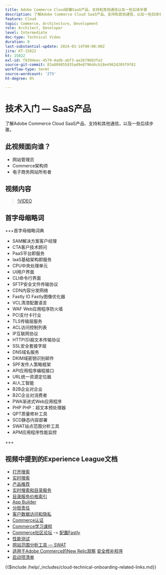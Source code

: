 ```yaml
---
title: Adobe Commerce Cloud部署SaaS产品、支持和其他通信以及一些后续步骤
description: 了解Adobe Commerce Cloud SaaS产品、支持和其他通信，以及一些后续步骤。
feature: Cloud
topic: Commerce, Architecture, Development
role: Architect, Developer
level: Intermediate
doc-type: Technical Video
duration: 0
last-substantial-update: 2024-03-14T00:00:00Z
jira: KT-15022
kt: 15022
exl-id: f8394eec-4579-4adb-abf3-ae2679683fe2
source-git-commit: 83a809855835ad9e8796d4cb18e4962d205f9f82
workflow-type: tm+mt
source-wordcount: '273'
ht-degree: 0%

---
```


# 技术入门 — SaaS产品

了解Adobe Commerce Cloud SaaS产品、支持和其他通信，以及一些后续步骤。

## 此视频面向谁？

- 网站管理员
- Commerce架构师
- 电子商务网站所有者

## 视频内容

>[!VIDEO](https://video.tv.adobe.com/v/3427902?learn=on&enablevpops)

## 首字母缩略词

+++首字母缩略词典

- SAM解决方案客户经理
- CTA客户技术顾问
- PaaS平台即服务
- IaaS基础架构即服务
- CPU中央处理单元
- UI用户界面
- CLI命令行界面
- SFTP安全文件传输协议
- CDN内容分发网络
- Fastly IO Fastly图像优化器
- VCL清漆配置语言
- WAF Web应用程序防火墙
- PCI支付卡行业
- TLS传输层服务
- ACL访问控制列表
- IP互联网协议
- HTTP(S)超文本传输协议
- SSL安全套接字层
- DNS域名服务
- DKIM域密钥识别邮件
- SPF发件人策略框架
- API应用程序编程接口
- URL统一资源定位器
- AI人工智能
- B2B企业对企业
- B2C企业对消费者
- PWA渐进式Web应用程序
- PHP PHP：超文本预处理器
- QPT质量修补工具
- SCD静态内容部署
- SWAT站点范围分析工具
- APM应用程序性能监控

+++

## 视频中提到的Experience League文档

- [打开搜索](https://experienceleague.adobe.com/docs/commerce-cloud-service/user-guide/configure/service/opensearch.html?lang=zh-Hans)
- [实时搜索](https://experienceleague.adobe.com/docs/commerce-merchant-services/live-search/overview.html?lang=zh-Hans)
- [产品推荐](https://experienceleague.adobe.com/docs/commerce-merchant-services/product-recommendations/overview.html?lang=zh-Hans)
- [实时搜索和目录服务](https://experienceleague.adobe.com/docs/events/adobe-developers-live-recordings/2023/nov2023/nov-commerce/commerce-search-and-catalog-service.html?lang=zh-Hans)
- [目录服务价格索引](https://experienceleague.adobe.com/docs/commerce-merchant-services/price-indexer/price-indexing.html?lang=zh-Hans)
- [App Builder](https://experienceleague.adobe.com/docs/commerce-learn/tutorials/adobe-developer-app-builder/app-builder-technical-overview.html?lang=zh-Hans)
- [分担责任](https://experienceleague.adobe.com/docs/commerce-operations/security-and-compliance/shared-responsibility.html?lang=zh-Hans)
- [客户数据访问和隐私](https://experienceleague.adobe.com/docs/commerce-knowledge-base/kb/announcements/commerce-announcements/adobe-support-customer-data-access-and-privacy.html?lang=zh-Hans)
- [Commerce认证](https://experienceleague.adobe.com/docs/certification/program/technical-certifications/ac/ac-overview.html?lang=zh-Hans)
- [Commerce学习课程](https://learning.adobe.com/catalog.html?products=Commerce)
- [Commerce社区论坛](https://community.magento.com/)
-= [配置Fastly](https://experienceleague.adobe.com/docs/commerce-cloud-service/user-guide/cdn/setup-fastly/fastly-configuration.html?lang=zh-Hans)
- [性能测试](https://experienceleague.adobe.com/zh-hans/docs/commerce-operations/implementation-playbook/best-practices/maintenance/backend-performance)
- [网站范围分析工具 — SWAT](https://experienceleague.adobe.com/docs/commerce-knowledge-base/kb/support-tools/site-wide-analysis-tool/swat-tool-overview.html?lang=zh-Hans&)
- [适用于Adobe Commerce的New Relic观察](https://experienceleague.adobe.com/docs/commerce-operations/tools/observation-for-adobe-commerce/intro.html?lang=zh-Hans)
  [安全修补程序](https://experienceleague.adobe.com/docs/commerce-operations/release/notes/security-patches/overview.html?lang=zh-Hans)
- [启动项清单](https://experienceleague.adobe.com/docs/commerce-cloud-service/user-guide/launch/checklist.html?lang=zh-Hans)

{{$include /help/_includes/cloud-technical-onboarding-related-links.md}}
